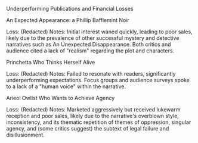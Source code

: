 Underperforming Publications and Financial Losses

An Expected Appearance: a Phillip Bafflemint Noir

Loss: (Redacted) Notes: Initial interest waned quickly, leading to poor sales, likely due to the prevalence of other successful mystery and detective narratives such as An Unexpected Disappearance. Both critics and audience cited a lack of "realism" regarding the plot and characters.

Princhetta Who Thinks Herself Alive

Loss: (Redacted) Notes: Failed to resonate with readers, significantly underperforming expectations. Focus groups and audience surveys spoke to a lack of a "human voice" within the narrative.

Arieol Owlist Who Wants to Achieve Agency

Loss: (Redacted) Notes: Marketed aggressively but received lukewarm reception and poor sales, likely due to the narrative's overblown style, inconsistency, and its thematic repetition of themes of oppression, singular agency, and (some critics suggest) the subtext of legal failure and disillusionment.